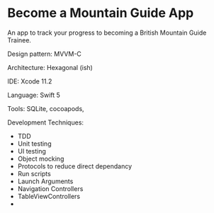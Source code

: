 # Become a Mountain Guide App 

An app to track your progress to becoming a British Mountain Guide Trainee. 

Design pattern: MVVM-C

Architecture: Hexagonal (ish)

IDE: Xcode 11.2

Language: Swift 5

Tools: SQLite, cocoapods, 

Development Techniques:
- TDD
- Unit testing 
- UI testing
- Object mocking
- Protocols to reduce direct dependancy
- Run scripts
- Launch Arguments
- Navigation Controllers
- TableViewControllers
- 
